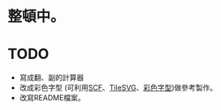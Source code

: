 # 整頓中。

# TODO
- 寫成翻、副的計算器
- 改成彩色字型 (可利用[SCF](/13rac1/scfbuild)、[TileSVG](https://www.reddit.com/r/Mahjong/comments/qk7dca/tiles_svg_mahjong_color_font_based_on_tile/)、[彩色字型](/kfarwell/Mahjong-Colored))做參考製作。
- 改寫README檔案。
